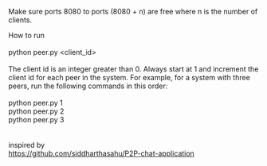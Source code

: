 Make sure ports 8080 to ports (8080 + n) are free where n is the number of clients. <br/>

How to run<br /><br />
python peer.py <client_id> <br /><br />
The client id is an integer greater than 0. Always start at 1 and increment the client id for each peer in the system. For example, for a system with three peers, run the following commands in this order: <br /><br />
python peer.py 1 <br />
python peer.py 2<br />
python peer.py 3<br />
<br />
<br />
inspired by <br />
https://github.com/siddharthasahu/P2P-chat-application
